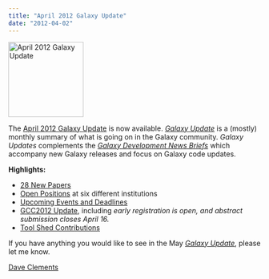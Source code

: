 ```yaml
---
title: "April 2012 Galaxy Update"
date: "2012-04-02"
---
```

<div class='right'><a href='/src/galaxy-updates/2012-04/index.md'><img src="/src/images/logos/GalaxyUpdate200.png" alt="April 2012 Galaxy Update" width=150 /></a></div>

The [April 2012 Galaxy Update](/src/galaxy-updates/2012-04/index.md) is now available.  *[Galaxy Update](/src/galaxy-updates/index.md)* is a (mostly) monthly summary of what is going on in the Galaxy community.  *Galaxy Updates* complements the *[Galaxy Development News Briefs](/docs/)* which accompany new Galaxy releases and focus on Galaxy code updates.

**Highlights:**

* [28 New Papers](/src/galaxy-updates/2012-03/index.md#new-papers)
* [Open Positions](/src/galaxy-updates/2012-03/index.md#whos-hiring) at six different institutions
* [Upcoming Events and Deadlines](/src/galaxy-updates/2012-03/index.md#upcoming-events-and-deadlines)
* [GCC2012 Update](/src/galaxy-updates/2012-03/index.md#gcc2012-update), including *early registration is open, and abstract submission closes April 16.*
* [Tool Shed Contributions](/src/galaxy-updates/2012-03/index.md#toolshed-contributions)

If you have anything you would like to see in the May *[Galaxy Update](/src/galaxy-updates/index.md)*, please let me know.

[Dave Clements](/people/dave-clements/)
